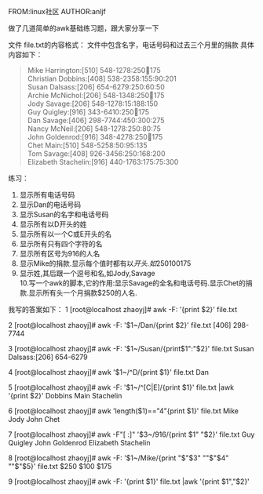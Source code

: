 FROM:linux社区
AUTHOR:anljf

做了几道简单的awk基础练习题，跟大家分享一下

文件 file.txt的内容格式：
文件中包含名字，电话号码和过去三个月里的捐款
具体内容如下：
>Mike Harrington:[510] 548-1278:250:100:175  
Christian Dobbins:[408] 538-2358:155:90:201  
Susan Dalsass:[206] 654-6279:250:60:50  
Archie McNichol:[206] 548-1348:250:100:175  
Jody Savage:[206] 548-1278:15:188:150  
Guy Quigley:[916] 343-6410:250:100:175  
Dan Savage:[406] 298-7744:450:300:275  
Nancy McNeil:[206] 548-1278:250:80:75  
John Goldenrod:[916] 348-4278:250:100:175  
Chet Main:[510] 548-5258:50:95:135  
Tom Savage:[408] 926-3456:250:168:200  
Elizabeth Stachelin:[916] 440-1763:175:75:300  

练习：
1. 显示所有电话号码  
2. 显示Dan的电话号码  
3. 显示Susan的名字和电话号码  
4. 显示所有以D开头的姓  
5. 显示所有以一个C或E开头的名  
6. 显示所有只有四个字符的名  
7. 显示所有区号为916的人名  
8. 显示Mike的捐款.显示每个值时都有以$开头.如$250$100$175  
9. 显示姓,其后跟一个逗号和名,如Jody,Savage  
10.写一个awk的脚本,它的作用:显示Savage的全名和电话号码.显示Chet的捐款.显示所有头一个月捐款$250的人名.  


我写的答案如下：
1
[root@localhost zhaoyj]# awk -F: '{print $2}' file.txt 


2
[root@localhost zhaoyj]# awk -F: '$1~/Dan/{print $2}' file.txt 
[406] 298-7744


3 
[root@localhost zhaoyj]# awk -F: '$1~/Susan/{print$1":"$2}' file.txt 
Susan Dalsass:[206] 654-6279


4
[root@localhost zhaoyj]# awk '$1~/^D/{print $1}' file.txt 
Dan


5
[root@localhost zhaoyj]# awk -F: '$1~/^[C|E]/{print $1}' file.txt |awk '{print $2}'
Dobbins
Main
Stachelin


6
[root@localhost zhaoyj]# awk 'length($1)=="4"{print $1}' file.txt 
Mike
Jody
John
Chet


7
[root@localhost zhaoyj]# awk -F"[ :]" '$3~/916/{print $1" "$2}' file.txt 
Guy Quigley
John Goldenrod
Elizabeth Stachelin


8
[root@localhost zhaoyj]# awk -F:  '$1~/Mike/{print "$"$3" ""$"$4" ""$"$5}' file.txt 
$250 $100 $175


9
[root@localhost zhaoyj]# awk -F:  '{print $1}' file.txt |awk '{print $1","$2}'


